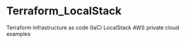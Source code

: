 # Terraform_LocalStack
Terraform infrastructure as code (IaC) LocalStack AWS private cloud examples
